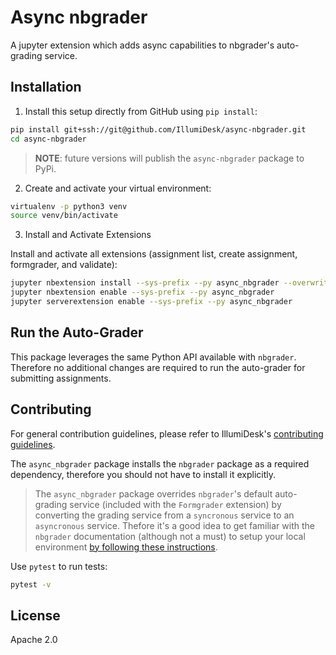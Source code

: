 # Async nbgrader

A jupyter extension which adds async capabilities to nbgrader's auto-grading service.

## Installation

1. Install this setup directly from GitHub using `pip install`:

```bash
pip install git+ssh://git@github.com/IllumiDesk/async-nbgrader.git
cd async-nbgrader
```

> **NOTE**: future versions will publish the `async-nbgrader` package to PyPi.

2. Create and activate your virtual environment:

```bash
virtualenv -p python3 venv
source venv/bin/activate
```

3. Install and Activate Extensions

Install and activate all extensions (assignment list, create assignment, formgrader, and validate):

```bash
jupyter nbextension install --sys-prefix --py async_nbgrader --overwrite
jupyter nbextension enable --sys-prefix --py async_nbgrader
jupyter serverextension enable --sys-prefix --py async_nbgrader
```

## Run the Auto-Grader

This package leverages the same Python API available with `nbgrader`. Therefore no additional changes are required to run the auto-grader for submitting assignments.

## Contributing

For general contribution guidelines, please refer to IllumiDesk's [contributing guidelines](https://github.com/IllumiDesk/illumidesk/blob/main/CONTRIBUTING.md).

The `async_nbgrader` package installs the `nbgrader` package as a required dependency, therefore you should not have to install it explicitly.

> The `async_nbgrader` package overrides `nbgrader`'s default auto-grading service (included with the `Formgrader` extension) by converting the grading service from a `syncronous` service to an `asyncronous` service. Thefore it's a good idea to get familiar with the `nbgrader` documentation (although not a must) to setup your local environment [by following these instructions](https://nbgrader.readthedocs.io/en/latest/contributor_guide/installation_developer.html).

Use `pytest` to run tests:

```bash
pytest -v
```

## License

Apache 2.0

